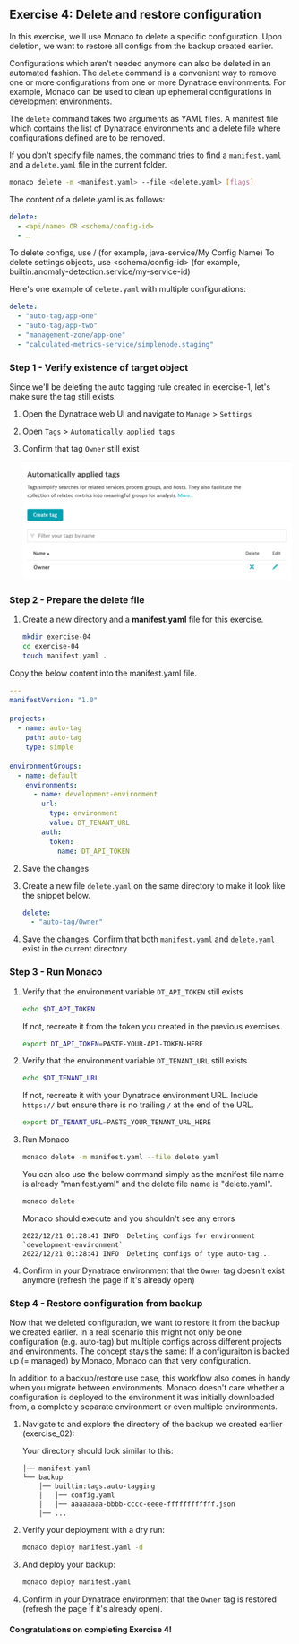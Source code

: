 ## Exercise 4: Delete and restore configuration
In this exercise, we'll use Monaco to delete a specific configuration. Upon deletion, we want to restore all configs from the backup created earlier.

Configurations which aren't needed anymore can also be deleted in an automated fashion. The `delete` command is a convenient way to remove one or more configurations from one or more Dynatrace environments. For example, Monaco can be used to clean up ephemeral configurations in development environments.

The `delete` command takes two arguments as YAML files. A manifest file which contains the list of Dynatrace environments and a delete file where configurations defined are to be removed.

If you don't specify file names, the command tries to find a `manifest.yaml` and a `delete.yaml` file in the current folder.

 ```bash
monaco delete -m <manifest.yaml> --file <delete.yaml> [flags]
```

The content of a delete.yaml is as follows:

```yaml
delete:
  - <api/name> OR <schema/config-id>
  - …
```

To delete configs, use <api>/<name> (for example, java-service/My Config Name)
To delete settings objects, use <schema/config-id> (for example, builtin:anomaly-detection.service/my-service-id)

Here's one example of `delete.yaml` with multiple configurations:

```yaml
delete:
  - "auto-tag/app-one"
  - "auto-tag/app-two"
  - "management-zone/app-one"
  - "calculated-metrics-service/simplenode.staging"
```

### Step 1 - Verify existence of target object

Since we'll be deleting the auto tagging rule created in exercise-1, let's make sure the tag still exists.

1. Open the Dynatrace web UI and navigate to `Manage` > `Settings`

2. Open `Tags` > `Automatically applied tags`

3. Confirm that tag `Owner` still exist

    ![Owner tag](../../assets/images/04_owner_tag_ui.png)

### Step 2 - Prepare the delete file

1. Create a new directory and a **manifest.yaml** file for this exercise.
 
    ```bash
    mkdir exercise-04
    cd exercise-04
    touch manifest.yaml .
    ```

  Copy the below content into the manifest.yaml file.
 
   ```yaml
   ---
   manifestVersion: "1.0"

   projects:
     - name: auto-tag
       path: auto-tag
       type: simple

   environmentGroups:
     - name: default
       environments:
         - name: development-environment
           url:
             type: environment
             value: DT_TENANT_URL
           auth:
             token:
               name: DT_API_TOKEN
   ```
 
2. Save the changes

3. Create a new file `delete.yaml` on the same directory to make it look like the snippet below.
    
    ```yaml
    delete:
      - "auto-tag/Owner"
    ```

4. Save the changes. Confirm that both `manifest.yaml` and `delete.yaml` exist in the current directory

### Step 3 - Run Monaco

1. Verify that the environment variable `DT_API_TOKEN` still exists

    ```bash
    echo $DT_API_TOKEN
    ```

    If not, recreate it from the token you created in the previous exercises.

    ```bash
    export DT_API_TOKEN=PASTE-YOUR-API-TOKEN-HERE
    ```

2. Verify that the environment variable `DT_TENANT_URL` still exists

    ```bash
    echo $DT_TENANT_URL
    ```

    If not, recreate it with your Dynatrace environment URL. Include `https://` but ensure there is no trailing `/` at the end of the URL.

    ```bash
    export DT_TENANT_URL=PASTE_YOUR_TENANT_URL_HERE
    ```

3. Run Monaco

    ```bash
    monaco delete -m manifest.yaml --file delete.yaml
    ```
    You can also use the below command simply as the manifest file name is already "manifest.yaml" and the delete file name is "delete.yaml".
    ```bash
    monaco delete
    ```

    Monaco should execute and you shouldn't see any errors

    ```text
    2022/12/21 01:28:41 INFO  Deleting configs for environment `development-environment`
    2022/12/21 01:28:41 INFO  Deleting configs of type auto-tag...
    ```

4. Confirm in your Dynatrace environment that the `Owner` tag doesn't exist anymore (refresh the page if it's already open)

### Step 4 - Restore configuration from backup

Now that we deleted configuration, we want to restore it from the backup we created earlier. In a real scenario this might not only be one configuration (e.g. auto-tag) but multiple configs across different projects and environments. The concept stays the same: If a configuraiton is backed up (= managed) by Monaco, Monaco can that very configuration.

In addition to a backup/restore use case, this workflow also comes in handy when you migrate between environments. Monaco doesn't care whether a configuration is deployed to the environment it was initially downloaded from, a completely separate environment or even multiple environments.

1. Navigate to and explore the directory of the backup we created earlier (exercise_02):

    Your directory should look similar to this:

    ```text
    │── manifest.yaml
    └── backup
        │── builtin:tags.auto-tagging
        │   │── config.yaml
        │   │── aaaaaaaa-bbbb-cccc-eeee-ffffffffffff.json
        │── ...
    ```

2. Verify your deployment with a dry run:

    ```bash
    monaco deploy manifest.yaml -d
    ```

3. And deploy your backup:

    ```bash
    monaco deploy manifest.yaml
    ```

4. Confirm in your Dynatrace environment that the `Owner` tag is restored (refresh the page if it's already open).

#### Congratulations on completing Exercise 4!
